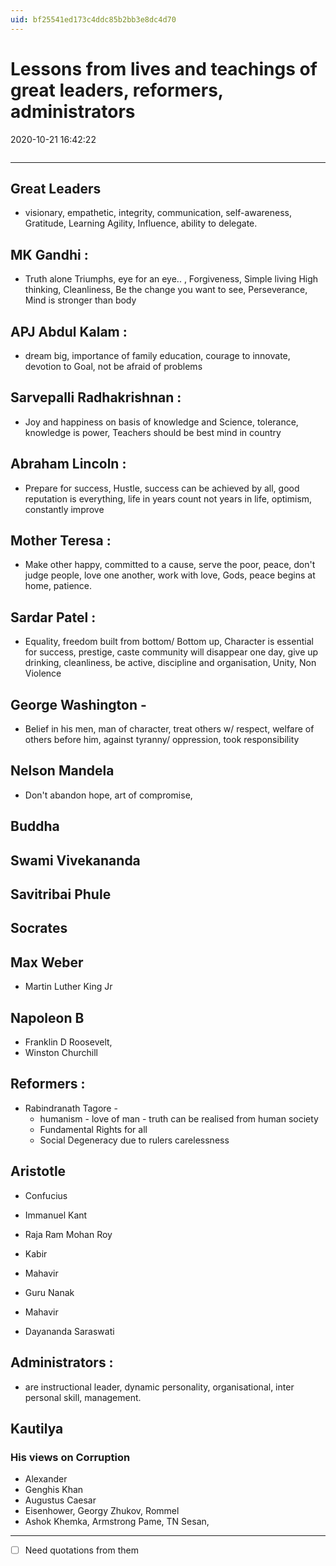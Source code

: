 ```yaml
---
uid: bf25541ed173c4ddc85b2bb3e8dc4d70
---
```


# Lessons from lives and teachings of great leaders, reformers, administrators
2020-10-21 16:42:22
```toc
```
---

## Great Leaders 
- visionary, empathetic, integrity, communication, self-awareness, Gratitude, Learning Agility, Influence, ability to delegate.

##   MK Gandhi :
-   Truth alone Triumphs, eye for an eye.. , Forgiveness, Simple living High thinking, Cleanliness, Be the change you want to see, Perseverance, Mind is stronger than body


##   APJ Abdul Kalam :
-   dream big, importance of family education, courage to innovate, devotion to Goal, not be afraid of problems


##   Sarvepalli Radhakrishnan :
-   Joy and happiness on basis of knowledge and Science, tolerance, knowledge is power, Teachers should be best mind in country


##   Abraham Lincoln : 
-   Prepare for success, Hustle, success can be achieved by all, good reputation is everything, life in years count not years in life, optimism, constantly improve


##   Mother Teresa :
-   Make other happy, committed to a cause, serve the poor, peace, don't judge people, love one another, work with love, Gods, peace begins at home, patience.


##   Sardar Patel :
-   Equality, freedom built from bottom/ Bottom up, Character is essential for success, prestige, caste community will disappear one day, give up drinking, cleanliness, be active, discipline and organisation, Unity, Non Violence


##   George Washington -
-   Belief in his men, man of character, treat others w/ respect, welfare of others before him, against tyranny/ oppression, took responsibility
	
	
##   Nelson Mandela
-   Don't abandon hope, art of compromise,
 
##  Buddha

## Swami Vivekananda

## Savitribai Phule

## Socrates


## Max Weber


-   Martin Luther King Jr

##   Napoleon B


-   Franklin D Roosevelt, 
-   Winston Churchill


## Reformers :

-   Rabindranath Tagore -
    -   humanism - love of man - truth can be realised from human society
    -   Fundamental Rights for all
    -   Social Degeneracy due to rulers carelessness

##   Aristotle 
 

-   Confucius
-   Immanuel Kant
-   Raja Ram Mohan Roy

-   Kabir
-   Mahavir
-   Guru Nanak
-   Mahavir
-   Dayananda Saraswati
 

## Administrators : 
- are instructional leader, dynamic personality, organisational, inter personal skill, management.

## Kautilya
### His views on Corruption

-   Alexander
-   Genghis Khan
-   Augustus Caesar
-   Eisenhower, Georgy Zhukov, Rommel
-   Ashok Khemka, Armstrong Pame, TN Sesan,
 ----

- [ ] Need quotations from them
 






